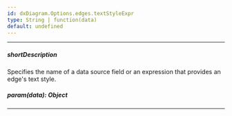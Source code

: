 ```yaml
---
id: dxDiagram.Options.edges.textStyleExpr
type: String | function(data)
default: undefined
---
```

---
##### shortDescription
Specifies the name of a data source field or an expression that provides an edge's text style.

##### param(data): Object

---
